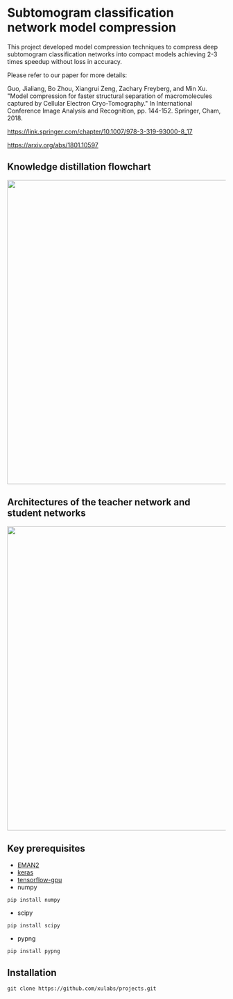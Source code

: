 # Subtomogram classification network model compression
This project developed model compression techniques to compress deep subtomogram classification networks into compact models achieving 2-3 times speedup without loss in accuracy.

Please refer to our paper for more details:

Guo, Jialiang, Bo Zhou, Xiangrui Zeng, Zachary Freyberg, and Min Xu. "Model compression for faster structural separation of macromolecules captured by Cellular Electron Cryo-Tomography." In International Conference Image Analysis and Recognition, pp. 144-152. Springer, Cham, 2018. 

https://link.springer.com/chapter/10.1007/978-3-319-93000-8_17

https://arxiv.org/abs/1801.10597

## Knowledge distillation flowchart
<img src="https://user-images.githubusercontent.com/31047726/51223193-e7c20700-190e-11e9-9eb2-eaaf58aa5078.png" width="700">

## Architectures of the teacher network and student networks
<img src="https://user-images.githubusercontent.com/31047726/51223192-e7c20700-190e-11e9-8384-ed7db0d3973c.png" width="700">


## Key prerequisites
* [EMAN2](http://blake.bcm.edu/emanwiki/EMAN2/Install)
* [keras](https://keras.io/#installation)
* [tensorflow-gpu](https://www.tensorflow.org/install/)
* numpy
```
pip install numpy
```

* scipy
```
pip install scipy
```
* pypng
```
pip install pypng
```



## Installation 
```
git clone https://github.com/xulabs/projects.git
```


